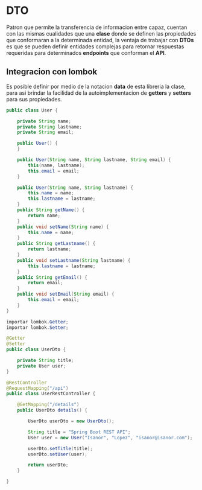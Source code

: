 # DTO

Patron que permite la transferencia de informacion entre capaz, cuentan con las mismas cualidades que una **clase** donde se definen las propiedades que conformaran a la determinada entidad, la ventaja de trabajar con **DTOs** es que se pueden definir entidades complejas para retornar respuestas requeridas para determinados **endpoints** que conforman el **API**.  

## Integracion con lombok

Es posible definir por medio de la notacion **data**  de esta libreria la clase, para asi brindar la facilidad de la autoimplementacion de **getters** y **setters** para sus propiedades.  

~~~java
public class User {

    private String name;
    private String lastname;
    private String email;

    public User() {
    }

    public User(String name, String lastname, String email) {
        this(name, lastname);
        this.email = email;
    }

    public User(String name, String lastname) {
        this.name = name;
        this.lastname = lastname;
    }
    public String getName() {
        return name;
    }
    public void setName(String name) {
        this.name = name;
    }
    public String getLastname() {
        return lastname;
    }
    public void setLastname(String lastname) {
        this.lastname = lastname;
    }
    public String getEmail() {
        return email;
    }
    public void setEmail(String email) {
        this.email = email;
    }
}
~~~

~~~java
importar lombok.Getter; 
importar lombok.Setter; 

@Getter 
@Setter 
public class UserDto {

    private String title;
    private User user;
}
~~~

~~~java
@RestController
@RequestMapping("/api")
public class UserRestController {

    @GetMapping("/details")
    public UserDto details() {

        UserDto userDto = new UserDto();

        String title = "Spring Boot REST API";
        User user = new User("Isanor", "Lopez", "isanor@isanor.com");

        userDto.setTitle(title);
        userDto.setUser(user);

        return userDto;
    }

}
~~~
